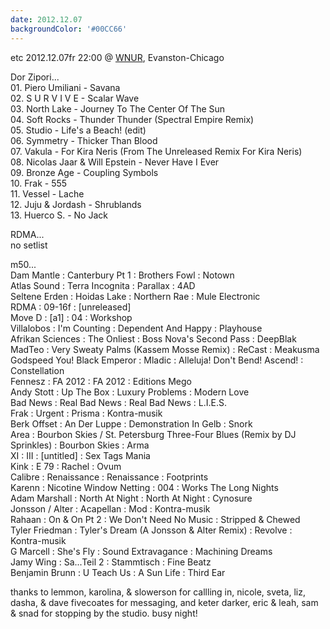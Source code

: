 ```yaml
---
date: 2012.12.07
backgroundColor: '#00CC66'
---
```


etc 2012.12.07fr 22:00 @ [WNUR](http://www.wnur.org/), Evanston-Chicago  

Dor Zipori...  
01\. Piero Umiliani - Savana  
02\. S U R V I V E - Scalar Wave  
03\. North Lake - Journey To The Center Of The Sun  
04\. Soft Rocks - Thunder Thunder (Spectral Empire Remix)  
05\. Studio - Life's a Beach! (edit)  
06\. Symmetry - Thicker Than Blood  
07\. Vakula - For Kira Neris (From The Unreleased Remix For Kira Neris)  
08\. Nicolas Jaar & Will Epstein - Never Have I Ever  
09\. Bronze Age - Coupling Symbols  
10\. Frak - 555  
11\. Vessel - Lache  
12\. Juju & Jordash - Shrublands  
13\. Huerco S. - No Jack  

RDMA...  
no setlist  

m50...  
Dam Mantle : Canterbury Pt 1 : Brothers Fowl : Notown  
Atlas Sound : Terra Incognita : Parallax : 4AD  
Seltene Erden : Hoidas Lake : Northern Rae : Mule Electronic  
RDMA : 09-16f : \[unreleased\]  
Move D : \[a1\] : 04 : Workshop  
Villalobos : I'm Counting : Dependent And Happy : Playhouse  
Afrikan Sciences : The Onliest : Boss Nova's Second Pass : DeepBlak  
MadTeo : Very Sweaty Palms (Kassem Mosse Remix) : ReCast : Meakusma  
Godspeed You! Black Emperor : Mladic : Alleluja! Don't Bend! Ascend! : Constellation  
Fennesz : FA 2012 : FA 2012 : Editions Mego  
Andy Stott : Up The Box : Luxury Problems : Modern Love  
Bad News : Real Bad News : Real Bad News : L.I.E.S.  
Frak : Urgent : Prisma : Kontra-musik  
Berk Offset : An Der Luppe : Demonstration In Gelb : Snork  
Area : Bourbon Skies / St. Petersburg Three-Four Blues (Remix by DJ Sprinkles) : Bourbon Skies : Arma  
XI : III : \[untitled\] : Sex Tags Mania  
Kink : E 79 : Rachel : Ovum  
Calibre : Renaissance : Renaissance : Footprints  
Karenn : Nicotine Window Netting : 004 : Works The Long Nights  
Adam Marshall : North At Night : North At Night : Cynosure  
Jonsson / Alter : Acapellan : Mod : Kontra-musik  
Rahaan : On & On Pt 2 : We Don't Need No Music : Stripped & Chewed  
Tyler Friedman : Tyler's Dream (A Jonsson & Alter Remix) : Revolve : Kontra-musik  
G Marcell : She's Fly : Sound Extravagance : Machining Dreams  
Jamy Wing : Sa...Teil 2 : Stammtisch : Fine Beatz  
Benjamin Brunn : U Teach Us : A Sun Life : Third Ear  

thanks to lemmon, karolina, & slowerson for callling in, nicole, sveta, liz, dasha, & dave fivecoates for messaging, and keter darker, eric & leah, sam & snad for stopping by the studio. busy night!